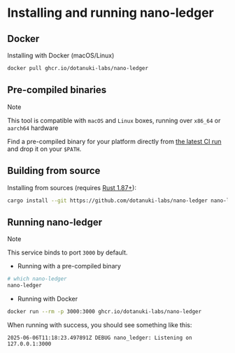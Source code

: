 # Installing and running nano-ledger

## Docker

Installing with Docker (macOS/Linux)

```bash
docker pull ghcr.io/dotanuki-labs/nano-ledger
```

## Pre-compiled binaries

> [!NOTE]
> This tool is compatible with `macOS` and `Linux` boxes, running over `x86_64` or `aarch64` hardware

Find a pre-compiled binary for your platform directly from
[the latest CI run](https://github.com/dotanuki-labs/nano-ledger/actions/workflows/ci.yml?query=branch%3Amain)
and drop it on your `$PATH`.

## Building from source

Installing from sources (requires [Rust 1.87+](https://rustup.rs/)):

```bash
cargo install --git https://github.com/dotanuki-labs/nano-ledger nano-ledger
```

## Running nano-ledger

> [!NOTE]
> This service binds to port `3000` by default.

- Running with a pre-compiled binary

```bash
# which nano-ledger
nano-ledger
```

- Running with Docker

```bash
docker run --rm -p 3000:3000 ghcr.io/dotanuki-labs/nano-ledger
```

When running with success, you should see something like this:

```text
2025-06-06T11:18:23.497891Z DEBUG nano_ledger: Listening on 127.0.0.1:3000
```
